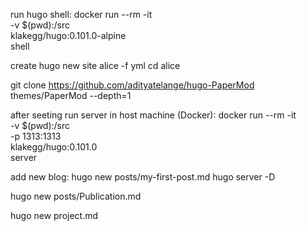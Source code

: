 run hugo shell: 
docker run --rm -it \
  -v $(pwd):/src \
  klakegg/hugo:0.101.0-alpine \
  shell

create
hugo new site alice -f yml
cd alice

git clone https://github.com/adityatelange/hugo-PaperMod themes/PaperMod --depth=1

after seeting run server in host machine (Docker):
docker run --rm -it \
  -v $(pwd):/src \
  -p 1313:1313 \
  klakegg/hugo:0.101.0 \
  server


  add new blog:
  hugo new posts/my-first-post.md
  hugo server -D

  hugo new posts/Publication.md

  hugo new project.md